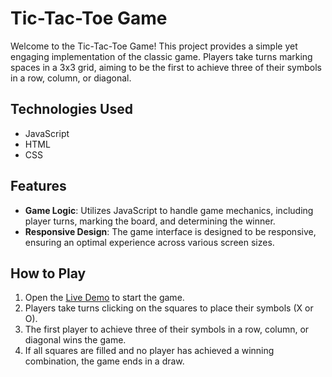 # Tic-Tac-Toe Game

Welcome to the Tic-Tac-Toe Game! This project provides a simple yet engaging implementation of the classic game. Players take turns marking spaces in a 3x3 grid, aiming to be the first to achieve three of their symbols in a row, column, or diagonal.

## Technologies Used
- JavaScript
- HTML
- CSS

## Features
- **Game Logic**: Utilizes JavaScript to handle game mechanics, including player turns, marking the board, and determining the winner.
- **Responsive Design**: The game interface is designed to be responsive, ensuring an optimal experience across various screen sizes.

## How to Play
1. Open the [Live Demo](https://renatoguedes-dev.github.io/tic-tac-toe/) to start the game.
2. Players take turns clicking on the squares to place their symbols (X or O).
3. The first player to achieve three of their symbols in a row, column, or diagonal wins the game.
4. If all squares are filled and no player has achieved a winning combination, the game ends in a draw.
